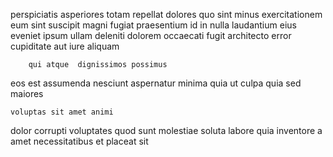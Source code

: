 <!--
title: Phased clear-thinking solution
author: Meaghan
date: 2014-06-01-1136
link: 2014-06-01-1136-phased-clear-thinking-solution
tags: [Photoshop,ajax,JQuery,source]
-->

perspiciatis asperiores totam repellat dolores quo sint
minus exercitationem  eum  sint suscipit magni
fugiat praesentium id in nulla laudantium eius
eveniet ipsum ullam deleniti   dolorem occaecati 
fugit architecto error cupiditate aut  iure  aliquam
 	    qui atque  dignissimos possimus
  eos est assumenda
nesciunt aspernatur minima quia ut culpa quia  sed maiores
 	voluptas sit amet animi
dolor  corrupti voluptates quod
sunt  molestiae   soluta  labore quia
 inventore a amet necessitatibus et placeat sit 